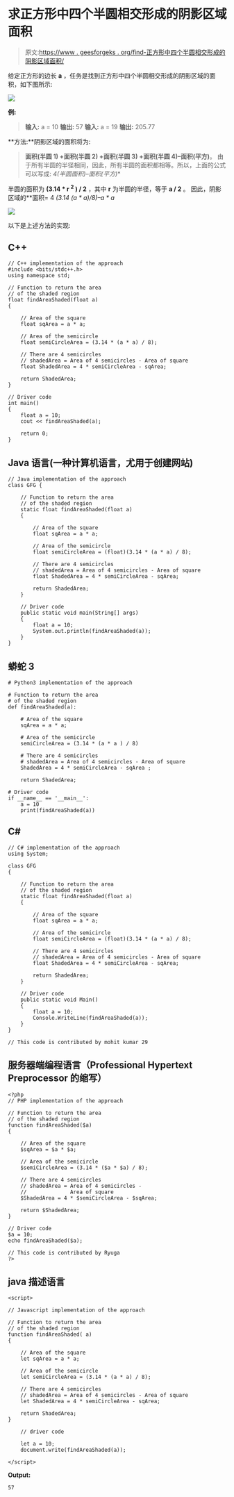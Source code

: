# 求正方形中四个半圆相交形成的阴影区域面积

> 原文:[https://www . geesforgeks . org/find-正方形中四个半圆相交形成的阴影区域面积/](https://www.geeksforgeeks.org/find-the-area-of-the-shaded-region-formed-by-the-intersection-of-four-semicircles-in-a-square/)

给定正方形的边长 **a** ，任务是找到正方形中四个半圆相交形成的阴影区域的面积，如下图所示:

![](img/a6c41c93a2f3cf93de2f405c7e96ccf8.png)

**例:**

> **输入:** a = 10
> **输出:** 57
> **输入:** a = 19
> **输出:** 205.77

**方法:**阴影区域的面积将为:

> **面积(半圆 1) +面积(半圆 2) +面积(半圆 3) +面积(半圆 4)–面积(平方)**。
> 由于所有半圆的半径相同，因此，所有半圆的面积都相等。所以，上面的公式可以写成:
> **4*(半圆面积)–面积(平方)**

半圆的面积为 **(3.14 * r <sup>2</sup> ) / 2** ，其中 **r** 为半圆的半径，等于 **a / 2** 。
因此，阴影区域的**面积= 4 *(3.14 *(a * a)/8)–a * a**

![](img/b39072afbb3745ba7adc577deb896170.png)

以下是上述方法的实现:

## C++

```
// C++ implementation of the approach
#include <bits/stdc++.h>
using namespace std;

// Function to return the area
// of the shaded region
float findAreaShaded(float a)
{

    // Area of the square
    float sqArea = a * a;

    // Area of the semicircle
    float semiCircleArea = (3.14 * (a * a) / 8);

    // There are 4 semicircles
    // shadedArea = Area of 4 semicircles - Area of square
    float ShadedArea = 4 * semiCircleArea - sqArea;

    return ShadedArea;
}

// Driver code
int main()
{
    float a = 10;
    cout << findAreaShaded(a);

    return 0;
}
```

## Java 语言(一种计算机语言，尤用于创建网站)

```
// Java implementation of the approach
class GFG {

    // Function to return the area
    // of the shaded region
    static float findAreaShaded(float a)
    {

        // Area of the square
        float sqArea = a * a;

        // Area of the semicircle
        float semiCircleArea = (float)(3.14 * (a * a) / 8);

        // There are 4 semicircles
        // shadedArea = Area of 4 semicircles - Area of square
        float ShadedArea = 4 * semiCircleArea - sqArea;

        return ShadedArea;
    }

    // Driver code
    public static void main(String[] args)
    {
        float a = 10;
        System.out.println(findAreaShaded(a));
    }
}
```

## 蟒蛇 3

```
# Python3 implementation of the approach

# Function to return the area
# of the shaded region
def findAreaShaded(a):

    # Area of the square
    sqArea = a * a;

    # Area of the semicircle
    semiCircleArea = (3.14 * (a * a ) / 8)

    # There are 4 semicircles
    # shadedArea = Area of 4 semicircles - Area of square
    ShadedArea = 4 * semiCircleArea - sqArea ;

    return ShadedArea;

# Driver code
if __name__ == '__main__':
    a = 10
    print(findAreaShaded(a))
```

## C#

```
// C# implementation of the approach
using System;

class GFG
{

    // Function to return the area
    // of the shaded region
    static float findAreaShaded(float a)
    {

        // Area of the square
        float sqArea = a * a;

        // Area of the semicircle
        float semiCircleArea = (float)(3.14 * (a * a) / 8);

        // There are 4 semicircles
        // shadedArea = Area of 4 semicircles - Area of square
        float ShadedArea = 4 * semiCircleArea - sqArea;

        return ShadedArea;
    }

    // Driver code
    public static void Main()
    {
        float a = 10;
        Console.WriteLine(findAreaShaded(a));
    }
}

// This code is contributed by mohit kumar 29
```

## 服务器端编程语言（Professional Hypertext Preprocessor 的缩写）

```
<?php
// PHP implementation of the approach

// Function to return the area
// of the shaded region
function findAreaShaded($a)
{

    // Area of the square
    $sqArea = $a * $a;

    // Area of the semicircle
    $semiCircleArea = (3.14 * ($a * $a) / 8);

    // There are 4 semicircles
    // shadedArea = Area of 4 semicircles -
    //              Area of square
    $ShadedArea = 4 * $semiCircleArea - $sqArea;

    return $ShadedArea;
}

// Driver code
$a = 10;
echo findAreaShaded($a);

// This code is contributed by Ryuga
?>
```

## java 描述语言

```
<script>

// Javascript implementation of the approach

// Function to return the area
// of the shaded region
function findAreaShaded( a)
{

    // Area of the square
    let sqArea = a * a;

    // Area of the semicircle
    let semiCircleArea = (3.14 * (a * a) / 8);

    // There are 4 semicircles
    // shadedArea = Area of 4 semicircles - Area of square
    let ShadedArea = 4 * semiCircleArea - sqArea;

    return ShadedArea;
}

    // driver code

    let a = 10;
    document.write(findAreaShaded(a));

</script>
```

**Output:** 

```
57
```